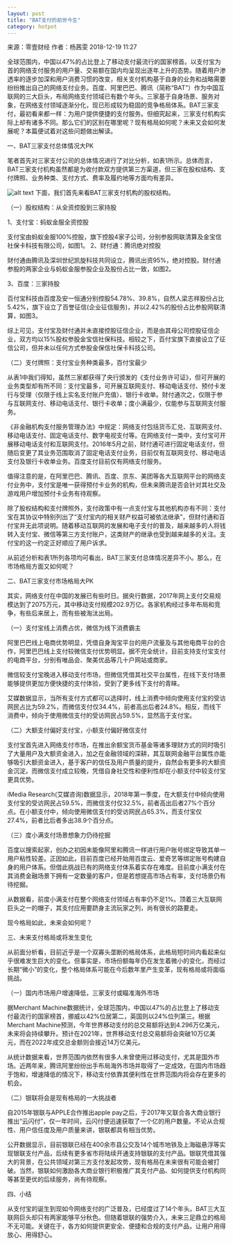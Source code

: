 ```yaml
---
layout: post
title: "BAT支付的前世今生"
category: hotpot
---
```

来源：零壹财经    作者：杨茜雯    2018-12-19 11:27

全球范围内，中国以47%的占比登上了移动支付最流行的国家榜首。以支付宝为首的网络支付服务的用户量、交易额在国内均呈现出逐年上升的态势。随着用户渗透率的逐步加深和用户消费习惯的改变，相关支付机构基于自身的业务和战略需要纷纷推出自己的网络支付业务。百度、阿里巴巴、腾讯（简称“BAT”）作为中国互联网的三大巨头，布局网络支付领域已有数个年头。三家基于自身场景、服务对象，在网络支付领域逐渐分化，现已形成较为稳固的竞争格局体系。BAT三家支付，最初看来都一样：为用户提供便捷的支付服务。但细究起来，三家支付机构实际上却有诸多不同。那么它们的区别在哪里呢？现有格局如何呢？未来又会如何发展呢？本篇便试着对这些问题做出解读。

一、BAT三家支付总体情况大PK

笔者首先对三家支付公司的总体情况进行了对比分析，如表1所示。总体而言，BAT三家支付机构虽然都是为收付款双方提供第三方渠道，但三家在股权结构、支付牌照、业务种类、支付方式、费率及履约地等方面均有差异。

![alt text](http://img.mpaypass.com.cn/201812/images/20181219114357460296.jpg "screenshot")
下面，我们首先来看BAT三家支付机构的股权结构。

（一）股权结构：从全资控股到三家持股

1、支付宝：蚂蚁金服全资控股

支付宝由蚂蚁金服100%控股，旗下控股4家子公司，分别参股网联清算及金宝信社保卡科技有限公司，如图1。
2、财付通：腾讯绝对控股

财付通由腾讯及深圳世纪凯旋科技共同设立，腾讯出资95%，绝对控股。财付通参股的两家企业与蚂蚁金服参股企业及股份占比一致，如图2。

3、百度：三家持股

百付宝科技由百度及安一恒通分别控股54.78%、39.8%，自然人梁志祥股份占比5.42%，旗下设立了百誉征信(企业征信服务)，并以2.42%的股份占比参股网联清算，如图3。



综上可见，支付宝及财付通并未直接控股征信企业，而是由其母公司控股征信企业，双方均以15%股权参股金宝信社保科技。相较之下，百付宝旗下直接设立了征信公司，但并未以任何方式参股金保信社保卡科技公司。

（二）支付牌照：支付宝业务种类最多，百付宝最少

从表1中我们得知，虽然三家都获得了央行颁发的《支付业务许可证》，但可开展的业务类型却有所不同：支付宝最多，可开展互联网支付、移动电话支付、预付卡发行与受理（仅限于线上实名支付账户充值）、银行卡收单。财付通次之，仅限于参与互联网支付、移动电话支付、银行卡收单；度小满最少，仅能参与互联网支付服务。

《非金融机构支付服务管理办法》中规定：网络支付包括货币汇兑、互联网支付、移动电话支付、固定电话支付、数字电视支付等。在网络支付一类中，支付宝可开展移动电话支付和互联网支付。2016年5月之前，财付通可进行固定电话支付，但随后变更了其业务范围取消了固定电话支付业务，目前仅有互联网支付、移动电话支付及银行卡收单业务。百度支付目前仅有网络支付服务。

值得注意的是，在阿里巴巴、腾讯、百度、京东、美团等各大互联网平台的网络支付业务中，支付宝是唯一获得预付卡业务的机构，但未来腾讯是否会针对其社交及游戏用户增加预付卡业务有待观察。

除了股权结构和支付牌照外，支付政策中有一点支付宝与其他机构亦有不同：支付宝在其协议中特别列出了“支付宝内的相关财产权益可被依法继承”，但财付通和百付宝并无此项说明。随着移动互联网的发展和电子支付的普及，越来越多的人将钱转入支付宝、微信等第三方支付账户，这类财产的继承也受到越来越多的关注。支付宝的这一约定正好顺应了用户诉求。

从前述分析和表1所列各项均可看出，BAT三家支付总体情况差异不小。那么，在市场格局方面又如何呢？

二、BAT三家支付市场格局大PK

其实，网络支付在中国的发展已有些时日。据央行数据，2017年网上支付交易规模达到了2075万元，其中移动支付规模202.9万亿。各家机构经过多年布局和竞争，有些后来居上，而有些被淘汰出局。

（一）支付宝线上消费占优，微信为线下消费霸主

阿里巴巴线上电商优势明显，凭借自身淘宝平台的用户流量及与其他电商平台的合作，阿里巴巴线上支付较微信支付优势明显。据不完全统计，目前支持支付宝支付的电商平台，分别有唯品会、聚美优品等几十户网站或商家。

微信较支付宝晚进入移动支付市场，但微信凭借其社交平台属性，在线下支付场景能够提供更加方便快捷的支付体验，受到了更多线下支付的青睐。

艾媒数据显示，当所有支付方式都可以选择时，线上消费中倾向使用支付宝的受访网民占比为59.2%，而微信支付仅34.4%，前者高出后者24.8%。相反，而线下消费中，倾向于使用微信支付的受访网民占59.5%，显然高于支付宝。

（二）大额支付偏好支付宝，小额支付偏好微信支付

支付宝首先进入网络支付市场，在推出余额宝货币基金等诸多理财方式的同时吸引了大量用户及大额资金进入，加之在金融领域的深耕，其互联网金融平台属性亦能够吸引大额资金进入，基于客户的信任及用户质量的提升，自然会有更多的大额资金沉淀。而微信支付成立较晚，凭借自身社交性和便利性却在小额支付中较支付宝更具优势。

iMedia Research(艾媒咨询)数据显示，2018年第一季度，在大额支付中倾向使用支付宝的受访网民占59.5%，而微信支付仅32.5%，前者高出后者27%个百分点。在小额支付中，倾向使用微信支付的受访网民占65.3%，而支付宝仅27.4%，前者比后者多出38.9个百分点。

（三）度小满支付场景想象力仍待挖掘

百度以搜索起家，创办之初因未能像阿里和腾讯一样进行用户账号绑定导致其单一用户粘性较差。正因如此，目前百度已经开始用百度云、爱奇艺等绑定账号构建自身的用户体系。但借此挑战已有的网络支付体系着实存在难度。目前度小满支付在其消费金融场景下拥有一定数量的客户，但是若想提高市场占有率，支付场景仍有待挖掘。

从数据看，前度小满支付在整个网络支付领域占有率仍不足1%。顶着三大互联网巨头之一的帽子，其支付应用要跻身主流玩家之列，尚有很长的路要走。

现今格局如此，未来会如何呢？

三、未来支付格局或将发生变化

从前面分析看，目前近乎是一个双寡头垄断的格局体系，此格局短时间内看起来似乎很难发生巨大的变化。但事实是，市场份额每年仍在发生着微小的变化，而经过长期“微小”的变化，整个格局体系可能在今后数年里产生变革，现有格局或将面临挑战。

（一）国内市场用户增速降低，三家支付或瞄准海外市场

据Merchant Machine数据统计，全球范围内，中国以47%的占比登上了移动支付最流行的国家榜首，挪威以42%位居第二，英国则以24%位列第三。根据Merchant Machine预测，今年世界移动支付的总交易额将达到4.296万亿美元，未来将会持续攀升。预计在2021年，世界移动支付总交易额将会突破10万亿美元，而在2022年成交总金额则会接近14万亿美元。

从统计数据来看，世界范围内依然有很多人未曾使用过移动支付，尤其是国外市场。近两年来，腾讯阿里纷纷出手布局海外市场并取得了一定成效，在国内市场趋于饱和，增速降低的情况下，移动支付依靠其便利性在世界范围内将会存在更多的机会。

（二）银联将会是现有格局的一大挑战者

自2015年银联与APPLE合作推出apple pay之后，于2017年又联合各大商业银行推出“云闪付”，仅一年时间，云闪付便迅速获取了一个亿的用户数量。不论从合规性、用户信任度及用户质量来讲，银联都具有相当优势。

公开数据显示，目前银联已经在400余市县公交及14个城市地铁及上海磁悬浮等实现银联支付产品，后续有更多省市将陆续开通支持银联的支付产品。银联凭借其强大的背景，在公共领域对第三方支付发起攻势，现有格局在未来很有可能会被打破。当然，银联如何激励各大商业银行积极推广其支付产品、如何提供支付机构同等甚至更优的后续服务，尚有待观察。

四、小结

从支付宝的诞生到现如今网络支付的广泛普及，已经度过了14个年头。BAT三大互联网巨头却只有两家能够平分秋色。但随着银联的强势介入，未来三足鼎立的格局不无可能。关键在于，各方如何提供更安全、便捷和合规的支付产品，让用户用得放心、用得舒心。
